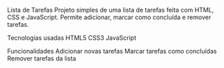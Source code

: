 Lista de Tarefas
Projeto simples de uma lista de tarefas feita com HTML, CSS e JavaScript. 
Permite adicionar, marcar como concluída e remover tarefas.


Tecnologias usadas
HTML5
CSS3
JavaScript

Funcionalidades
Adicionar novas tarefas
Marcar tarefas como concluídas
Remover tarefas da lista

